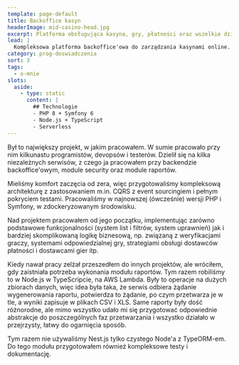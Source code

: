 ```yaml
---
template: page-default
title: Backoffice kasyn
headerImage: mid-casino-head.jpg
excerpt: Platforma obsługująca kasyna, gry, płatności oraz wszelkie działania związane z graczami
lead: |
  Kompleksowa platforma backoffice'owa do zarządzania kasynami online. System zarządza wieloma kasynami, z których każde może oferować różne gry od różnych dostawców. Dostępna jest obsługa graczy, przeprowadzanie różnych wymaganych prawem sprawdzeń (PEP, dokumenty gracza, przeciwdziałanie praniu pieniędzy), analiza transakcji (w tym wpłat, wypłat, potencjalnych oszustw) itd.
category: prog-doswiadczenia
sort: 3
tags:
  - o-mnie
slots:
  aside:
    - type: static
      content: |
        ## Technologie
        - PHP 8 + Symfony 6
        - Node.js + TypeScript
        - Serverless
---
```

Był to największy projekt, w jakim pracowałem. W sumie pracowało przy nim kilkunastu programistów, devopsów i testerów. Dzielił się na kilka niezależnych serwisów, z czego ja pracowałem przy backendzie backoffice'owym, module security oraz module raportów. 

Mieliśmy komfort zaczęcia od zera, więc przygotowaliśmy kompleksową architekturę z zastosowaniem m.in. CQRS z event sourcingiem i pełnym pokryciem testami. Pracowaliśmy w najnowszej (ówcześnie) wersji PHP i Symfony, w zdockeryzowanym środowisku.

Nad projektem pracowałem od jego początku, implementując zarówno podstawowe funkcjonalności (system list i filtrów, system uprawnień) jak i bardziej skomplikowaną logikę biznesową, np. związaną z weryfikacjami graczy, systemami odpowiedzialnej gry, strategiami obsługi dostawców płatności i dostawcami gier itp.

Kiedy nawał pracy zelżał przeszedłem do innych projektów, ale wróciłem, gdy zaistniała potrzeba wykonania modułu raportów. Tym razem robiliśmy to w Node.js w TypeScripcie, na AWS Lambda. Były to operacje na dużych zbiorach danych, więc idea była taka, że serwis odbiera żądanie wygenerowania raportu, potwierdza to żądanie, po czym przetwarza je w tle, a wyniki zapisuje w plikach CSV i XLS. Same raporty były dość różnorodne, ale mimo wszystko udało mi się przygotować odpowiednie abstrakcje do poszczególnych faz przetwarzania i wszystko działało w przejrzysty, łatwy do ogarnięcia sposób.

Tym razem nie używaliśmy Nest.js tylko czystego Node'a z TypeORM-em. Do tego modułu przygotowałem również kompleksowe testy i dokumentację.
